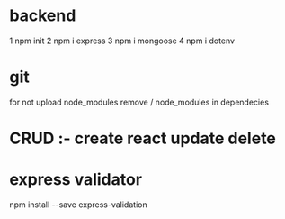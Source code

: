 # backend
1 npm init
2 npm i express
3 npm i mongoose
4 npm i dotenv








# git
for not upload node_modules remove / node_modules in dependecies

# CRUD :- create react update delete

# express validator
npm install --save express-validation